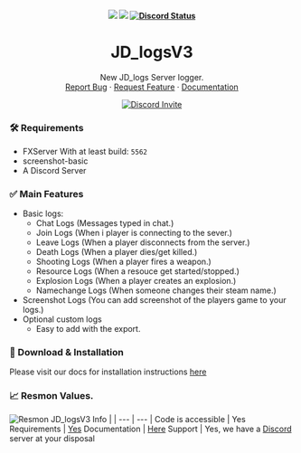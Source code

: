 <h4 align="center">
	<img src="https://img.shields.io/github/last-commit/Prefech/JD_logsV3">
	<img src="https://img.shields.io/github/contributors/Prefech/JD_logsV3.png">
	<a href="https://prefech.com/discord" title=""><img alt="Discord Status" src="https://discordapp.com/api/guilds/721339695199682611/widget.png"></a>
</h4>

<div align="center">
  <h1 align="center">JD_logsV3</h1>

  <p align="center">
    New JD_logs Server logger.
    <br />
    <a href="https://forum.prefech.com/topic/19-report-an-issue/">Report Bug</a>
    ·
    <a href="https://prefech.com/discord/">Request Feature</a>
    ·
    <a href="https://docs.prefech.com/jd_logsv3/">Documentation</a>
  </p>
  <a href="https://prefech.com/discord" title=""><img alt="Discord Invite" src="https://discordapp.com/api/guilds/721339695199682611/widget.png?style=banner2"></a>
</div>



### 🛠 Requirements

- FXServer With at least build: `5562`
- screenshot-basic
- A Discord Server

### ✅ Main Features
- Basic logs:
    - Chat Logs (Messages typed in chat.)
    - Join Logs (When i player is connecting to the sever.)
    - Leave Logs (When a player disconnects from the server.)
    - Death Logs (When a player dies/get killed.)
    - Shooting Logs (When a player fires a weapon.)
    - Resource Logs (When a resouce get started/stopped.)
    - Explosion Logs (When a player creates an explosion.)
    - Namechange Logs (When someone changes their steam name.)
- Screenshot Logs (You can add screenshot of the players game to your logs.)
- Optional custom logs
    - Easy to add with the export.

### 🔧 Download & Installation
Please visit our docs for installation instructions [here](https://docs.prefech.com/jd_logsv3/installation/)

### 📈 Resmon Values.
![](https://prefech.com/i/7418e619-a9c9-4787-b3ac-b59ad4860768 "Resmon JD_logsV3")
Info | |
--- | --- |
Code is accessible | Yes
Requirements | [Yes](https://github.com/prefech/JD_logsV3#-requirements)
Documentation | [Here](https://docs.prefech.com/jd_logsv3/)
Support	| Yes, we have a [Discord](https://prefech.com/discord) server at your disposal
